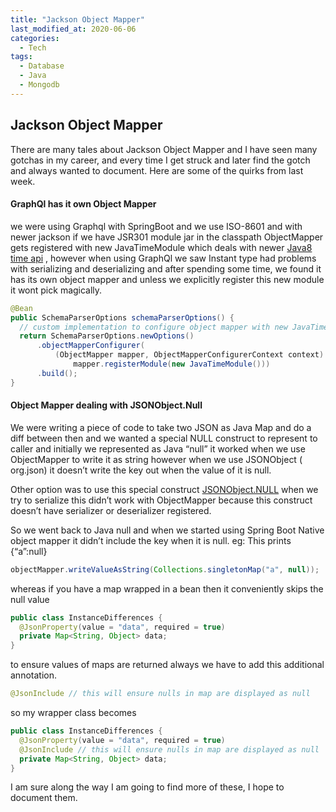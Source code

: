 ```yaml
---
title: "Jackson Object Mapper"
last_modified_at: 2020-06-06
categories:
  - Tech
tags:
  - Database
  - Java
  - Mongodb
---
```

## Jackson Object Mapper

There are many tales about Jackson Object Mapper and I have seen many gotchas in my career, and every time I get struck and later find the gotch and always wanted to document.
Here are some of the quirks from last week.

#### GraphQl has it own Object Mapper

we were using Graphql with SpringBoot and we use ISO-8601 and with newer jackson if we have JSR301 module jar in the classpath ObjectMapper gets registered with new JavaTimeModule which deals with newer [Java8 time api](https://docs.oracle.com/javase/8/docs/api/java/time/package-summary.html) , however when using GraphQl we saw Instant type had problems with serializing and deserializing and after spending some time, we found it has its own object mapper and unless we explicitly register this new module it wont pick magically.
``` java
@Bean
public SchemaParserOptions schemaParserOptions() {
  // custom implementation to configure object mapper with new JavaTimeModule
  return SchemaParserOptions.newOptions()
      .objectMapperConfigurer(
          (ObjectMapper mapper, ObjectMapperConfigurerContext context) ->
              mapper.registerModule(new JavaTimeModule()))
      .build();
}
```
#### Object Mapper dealing with JSONObject.Null

We were writing a piece of code to take two JSON as Java Map and do a diff between then and we wanted a special NULL construct to represent to caller and initially we represented as Java “null” it worked when we use ObjectMapper to write it as string however when we use JSONObject ( org.json) it doesn’t write the key out when the value of it is null.

Other option was to use this special construct [JSONObject.NULL](https://stleary.github.io/JSON-java/org/json/JSONObject.html) when we try to serialize this didn’t work with ObjectMapper because this construct doesn’t have serializer or deserializer registered.

So we went back to Java null and when we started using Spring Boot Native object mapper it didn’t include the key when it is null.
eg:
This prints {“a”:null}
``` java
objectMapper.writeValueAsString(Collections.singletonMap("a", null));
```
whereas if you have a map wrapped in a bean then it conveniently skips the null value

``` java
public class InstanceDifferences {
  @JsonProperty(value = "data", required = true)
  private Map<String, Object> data;
}
```
to ensure values of maps are returned always we have to add this additional annotation.
``` java
@JsonInclude // this will ensure nulls in map are displayed as null
```
so my wrapper class becomes
``` java
public class InstanceDifferences {
  @JsonProperty(value = "data", required = true)
  @JsonInclude // this will ensure nulls in map are displayed as null
  private Map<String, Object> data;
}
```
I am sure along the way I am going to find more of these, I hope to document them.

